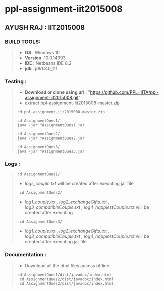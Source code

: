 # ppl-assignment-iit2015008

## AYUSH RAJ : IIT2015008
   
### BUILD TOOLS:
   > - **OS** : Windows 10
   > - **Version** :10.0.14393
   > - **IDE** : Netbeans IDE 8.2
   > - **jdk** : jdk1.8.0_111
   
### Testing :
   > - **Download or clone using url** : "https://github.com/PPL-IIITA/ppl-assignment-iit2015008.git"                                    
   > - extract ppl-assignment-iit2015008-master.zip  
   > <pre><code>cd ppl-assignment-iit2015008-master.zip</pre></code>
   > <pre><code>cd AssignmentQues1/ 
   > java -jar "AssignmentQues1.jar</pre></code>
   > <pre><code>cd AssignmentQues2/
   > java -jar "AssignmentQues2.jar</pre></code>
   > <pre><code>cd AssignmentQues3/
   > java -jar "AssignmentQues3.jar</pre></code>
   
### Logs :
   > <pre><code>cd AssignmentQues1/</pre></code>
   > - <i>logs_couple.txt</i>  will be created after executing jar file
   >  <pre><code> cd AssignmentQues2/</code></pre>     
   > - <i>log1_couple.txt , log2_exchangeGifts.txt , log3_compatibleCouple.txt , log4_happiestCouple.txt </i> will be created after executing </i>
   >  <pre><code> cd AssignmentQues3/</code></pre>     
   > - <i>log1_couple.txt , log2_exchangeGifts.txt , log3_compatibleCouple.txt , log4_happiestCouple.txt </i> will be created after executing </i>
   jar file
   
### Documentation :
   > - Download all the html files access offline.
   > <pre><code>cd AssignmentQues1/dist/javadoc/index.html
   >  cd AssignmentQues2/dist/javadoc/index.html
   >  cd AssignmentQues2/dist/javadoc/index.html</pre></code>
